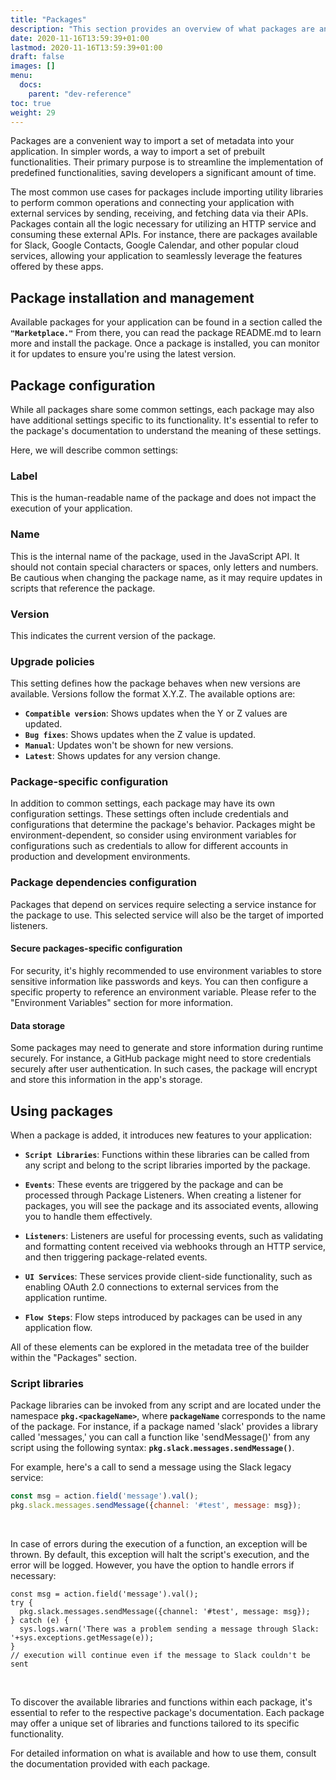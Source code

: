 ```yaml
---
title: "Packages"
description: "This section provides an overview of what packages are and how to leverage them to establish connections with external applications."
date: 2020-11-16T13:59:39+01:00
lastmod: 2020-11-16T13:59:39+01:00
draft: false
images: []
menu:
  docs:
    parent: "dev-reference"
toc: true
weight: 29
---
```


Packages are a convenient way to import a set of metadata into your application. In simpler words, a way to import a set of prebuilt functionalities. Their primary purpose is to streamline the implementation of predefined functionalities, saving developers a significant amount of time.

The most common use cases for packages include importing utility libraries to perform common operations and connecting your application with external services by sending, receiving, and fetching data via their APIs. Packages contain all the logic necessary for utilizing an HTTP service and consuming these external APIs. For instance, there are packages available for Slack, Google Contacts, Google Calendar, and other popular cloud services, allowing your application to seamlessly leverage the features offered by these apps.

## **Package installation and management**

Available packages for your application can be found in a section called the **`"Marketplace."`** From there, you can read the package README.md to learn more and install the package. Once a package is installed, you can monitor it for updates to ensure you're using the latest version.

## **Package configuration**

While all packages share some common settings, each package may also have additional settings specific to its functionality. It's essential to refer to the package's documentation to understand the meaning of these settings.

Here, we will describe common settings:

### Label

This is the human-readable name of the package and does not impact the execution of your application.

### Name

This is the internal name of the package, used in the JavaScript API. It should not contain special characters or spaces, only letters and numbers. Be cautious when changing the package name, as it may require updates in scripts that reference the package.

### Version

This indicates the current version of the package.

### Upgrade policies

This setting defines how the package behaves when new versions are available. Versions follow the format X.Y.Z. The available options are:
  - **`Compatible version`**: Shows updates when the Y or Z values are updated.
  - **`Bug fixes`**: Shows updates when the Z value is updated.
  - **`Manual`**: Updates won't be shown for new versions.
  - **`Latest`**: Shows updates for any version change.

### Package-specific configuration

In addition to common settings, each package may have its own configuration settings. These settings often include credentials and configurations that determine the package's behavior. Packages might be environment-dependent, so consider using environment variables for configurations such as credentials to allow for different accounts in production and development environments.

### Package dependencies configuration

Packages that depend on services require selecting a service instance for the package to use. This selected service will also be the target of imported listeners.

#### Secure packages-specific configuration

For security, it's highly recommended to use environment variables to store sensitive information like passwords and keys. You can then configure a specific property to reference an environment variable. Please refer to the "Environment Variables" section for more information.

#### Data storage

Some packages may need to generate and store information during runtime securely. For instance, a GitHub package might need to store credentials securely after user authentication. In such cases, the package will encrypt and store this information in the app's storage.

## **Using packages**

When a package is added, it introduces new features to your application:

- **`Script Libraries`**: Functions within these libraries can be called from any script and belong to the script libraries imported by the package.

- **`Events`**: These events are triggered by the package and can be processed through Package Listeners. When creating a listener for packages, you will see the package and its associated events, allowing you to handle them effectively.

- **`Listeners`**: Listeners are useful for processing events, such as validating and formatting content received via webhooks through an HTTP service, and then triggering package-related events.

- **`UI Services`**: These services provide client-side functionality, such as enabling OAuth 2.0 connections to external services from the application runtime.

- **`Flow Steps`**: Flow steps introduced by packages can be used in any application flow.

All of these elements can be explored in the metadata tree of the builder within the "Packages" section.

### Script libraries

Package libraries can be invoked from any script and are located under the namespace **`pkg.<packageName>`**, where **`packageName`** corresponds to the name of the package. For instance, if a package named 'slack' provides a library called 'messages,' you can call a function like 'sendMessage()' from any script using the following syntax: **`pkg.slack.messages.sendMessage()`**.

For example, here's a call to send a message using the Slack legacy service:

```js
const msg = action.field('message').val();
pkg.slack.messages.sendMessage({channel: '#test', message: msg});
```
<br>

In case of errors during the execution of a function, an exception will be thrown. By default, this exception will halt the script's execution, and the error will be logged. However, you have the option to handle errors if necessary:

```
const msg = action.field('message').val();
try {
  pkg.slack.messages.sendMessage({channel: '#test', message: msg});
} catch (e) {
  sys.logs.warn('There was a problem sending a message through Slack: '+sys.exceptions.getMessage(e));
}
// execution will continue even if the message to Slack couldn't be sent
```
<br>

To discover the available libraries and functions within each package, it's essential to refer to the respective package's documentation. Each package may offer a unique set of libraries and functions tailored to its specific functionality.

For detailed information on what is available and how to use them, consult the documentation provided with each package.
